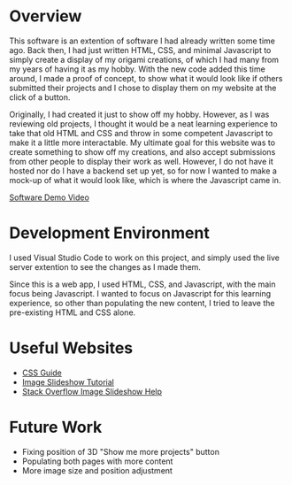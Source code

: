 # Overview

This software is an extention of software I had already written some time ago. Back then, I had just written HTML, CSS, and minimal Javascript to simply create a display of my origami creations, of which I had many from my years of having it as my hobby. With the new code added this time around, I made a proof of concept, to show what it would look like if others submitted their projects and I chose to display them on my website at the click of a button.

Originally, I had created it just to show off my hobby. However, as I was reviewing old projects, I thought it would be a neat learning experience to take that old HTML and CSS and throw in some competent Javascript to make it a little more interactable. My ultimate goal for this website was to create something to show off my creations, and also accept submissions from other people to display their work as well. However, I do not have it hosted nor do I have a backend set up yet, so for now I wanted to make a mock-up of what it would look like, which is where the Javascript came in.


[Software Demo Video](https://youtu.be/0xYg7pN8z18)

# Development Environment

I used Visual Studio Code to work on this project, and simply used the live server extention to see the changes as I made them.

Since this is a web app, I used HTML, CSS, and Javascript, with the main focus being Javascript. I wanted to focus on Javascript for this learning experience, so other than populating the new content, I tried to leave the pre-existing HTML and CSS alone.

# Useful Websites

* [CSS Guide](https://css-tricks.com/snippets/css/complete-guide-grid/)
* [Image Slideshow Tutorial](https://www.w3schools.com/howto/howto_js_slideshow.asp)
* [Stack Overflow Image Slideshow Help](https://stackoverflow.com/questions/52127286/first-image-of-slideshow-does-not-load)

# Future Work

* Fixing position of 3D "Show me more projects" button
* Populating both pages with more content
* More image size and position adjustment